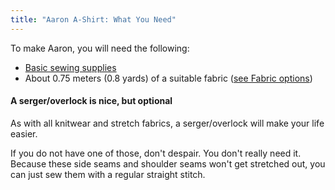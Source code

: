 ```yaml
---
title: "Aaron A-Shirt: What You Need"
---
```


To make Aaron, you will need the following:

- [Basic sewing supplies](/docs/sewing/basic-sewing-supplies)
- About 0.75 meters (0.8 yards) of a suitable fabric ([see Fabric options](/docs/designs/aaron/fabric))

<Note>

#### A serger/overlock is nice, but optional

As with all knitwear and stretch fabrics, a serger/overlock will make your life easier.

If you do not have one of those, don't despair. You don't really need it.
Because these side seams and shoulder seams won't get stretched out, you can just sew them with a regular straight stitch.

</Note>
